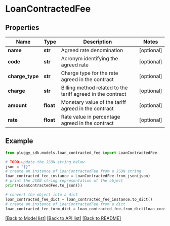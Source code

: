 # LoanContractedFee


## Properties

Name | Type | Description | Notes
------------ | ------------- | ------------- | -------------
**name** | **str** | Agreed rate denomination | [optional] 
**code** | **str** | Acronym identifying the agreed rate | [optional] 
**charge_type** | **str** | Charge type for the rate agreed in the contract | [optional] 
**charge** | **str** | Billing method related to the tariff agreed in the contract | [optional] 
**amount** | **float** | Monetary value of the tariff agreed in the contract | [optional] 
**rate** | **float** | Rate value in percentage agreed in the contract | [optional] 

## Example

```python
from pluggy_sdk.models.loan_contracted_fee import LoanContractedFee

# TODO update the JSON string below
json = "{}"
# create an instance of LoanContractedFee from a JSON string
loan_contracted_fee_instance = LoanContractedFee.from_json(json)
# print the JSON string representation of the object
print(LoanContractedFee.to_json())

# convert the object into a dict
loan_contracted_fee_dict = loan_contracted_fee_instance.to_dict()
# create an instance of LoanContractedFee from a dict
loan_contracted_fee_form_dict = loan_contracted_fee.from_dict(loan_contracted_fee_dict)
```
[[Back to Model list]](../README.md#documentation-for-models) [[Back to API list]](../README.md#documentation-for-api-endpoints) [[Back to README]](../README.md)


